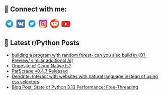 ## 🔎 Connect with me:
[<img src="https://github.com/bullbesh/bullbesh/blob/main/images/Telegram.png" width="32" height="32" />](https://t.me/bullbesh)
[<img src="https://github.com/bullbesh/bullbesh/blob/main/images/VK.png" width="32" height="32" />](https://vk.com/bullbesh)
[<img src="https://github.com/bullbesh/bullbesh/blob/main/images/Twitter.png" width="32" height="32" />](https://twitter.com/bullbesh1)
[<img src="https://github.com/bullbesh/bullbesh/blob/main/images/Instagram.png" width="32" height="32" />](https://www.instagram.com/bullbesh)
[<img src="https://github.com/bullbesh/bullbesh/blob/main/images/Reddit.png" width="32" height="32" />](https://www.reddit.com/user/bullbesh)
[<img src="https://github.com/bullbesh/bullbesh/blob/main/images/YouTube.png" width="32" height="32" />](https://www.youtube.com/channel/UCtfjRs6uzgq5mfm8S06WTcg)

## 📕 Latest r/Python Posts
<!-- BLOG-POST-LIST:START -->
- [building a program with random forest- can you also build in &lpar;O1-Preview/ similar additional AI&rpar;](https://www.reddit.com/r/Python/comments/1gkjxv3/building_a_program_with_random_forest_can_you/)
- [Opposite of Cloud Native Is?](https://www.reddit.com/r/Python/comments/1gkiiws/opposite_of_cloud_native_is/)
- [ParScrape v0.4.7 Released](https://www.reddit.com/r/Python/comments/1gkhl3c/parscrape_v047_released/)
- [Dendrite: Interact with websites with natural language instead of using css selectors](https://www.reddit.com/r/Python/comments/1gkg23q/dendrite_interact_with_websites_with_natural/)
- [Blog Post: State of Python 3.13 Performance: Free-Threading](https://www.reddit.com/r/Python/comments/1gk6azd/blog_post_state_of_python_313_performance/)
<!-- BLOG-POST-LIST:END -->
